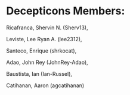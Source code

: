 # Decepticons Members:
Ricafranca, Shervin N.                        (Sherv13),

Leviste, Lee Ryan A.                          (lee2312),

Santeco, Enrique                              (shrkocat),

Adao, John Rey                                 (JohnRey-Adao),

Baustista, Ian                                 (Ian-Russel),

Catihanan, Aaron                               (agcatihanan)
